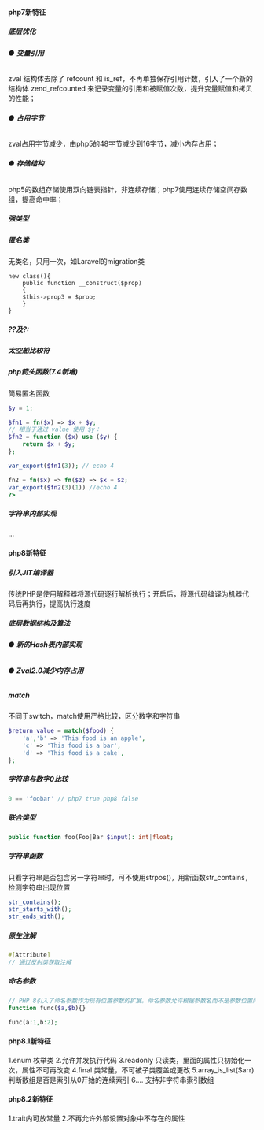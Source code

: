 #### **php7新特征**

##### **底层优化**

######                 ● **变量引用**

zval 结构体去除了 refcount 和 is_ref，不再单独保存引用计数，引入了一个新的结构体 zend_refcounted 来记录变量的引用和被赋值次数，提升变量赋值和拷贝的性能；

######                 ● **占用字节**

zval占用字节减少，由php5的48字节减少到16字节，减小内存占用；

######                 ● **存储结构**

php5的数组存储使用双向链表指针，非连续存储；php7使用连续存储空间存数组，提高命中率；

##### **强类型**

##### **匿名类**

无类名，只用一次，如Laravel的migration类

```
new class(){
    public function __construct($prop)
    {
    $this->prop3 = $prop;
    }
}
```

##### **??及?:**

##### **太空船比较符**

##### **php箭头函数(7.4新增)**

简易匿名函数

```php
$y = 1;

$fn1 = fn($x) => $x + $y;
// 相当于通过 value 使用 $y：
$fn2 = function ($x) use ($y) {
    return $x + $y;
};

var_export($fn1(3)); // echo 4

fn2 = fn($x) => fn($z) => $x + $z;
var_export($fn2(3)(1)) //echo 4
?>
```

##### **字符串内部实现**

...

#### **php8新特征**

##### **引入JIT编译器**

传统PHP是使用解释器将源代码逐行解析执行；开启后，将源代码编译为机器代码后再执行，提高执行速度

##### **底层数据结构及算法**

######                 ● **新的Hash表内部实现**

######                 ● **Zval2.0减少内存占用**

##### **match**

不同于switch，match使用严格比较，区分数字和字符串

```php
$return_value = match($food) {
    'a','b' => 'This food is an apple',
    'c' => 'This food is a bar',
    'd' => 'This food is a cake',
};
```

##### **字符串与数字0比较**

```php
0 == 'foobar' // php7 true php8 false
```

##### **联合类型**

```php
public function foo(Foo|Bar $input): int|float;
```

##### **字符串函数**

只看字符串是否包含另一字符串时，可不使用strpos()，用新函数str_contains，检测字符串出现位置

```php
str_contains();
str_starts_with();
str_ends_with();
```

##### **原生注解**

```php
#[Attribute]
// 通过反射类获取注解
```

##### **命名参数**

```php
// PHP 8引入了命名参数作为现有位置参数的扩展。命名参数允许根据参数名而不是参数位置向函数传参，参数有默认值时，可跳过
function func($a,$b){}

func(a:1,b:2);
```

#### **php8.1新特征**
1.enum 枚举类
2.允许并发执行代码
3.readonly 只读类，里面的属性只初始化一次，属性不可再改变
4.final 类常量，不可被子类覆盖或更改
5.array_is_list($arr) 判断数组是否是索引从0开始的连续索引
6.... 支持非字符串索引数组

#### **php8.2新特征**
1.trait内可放常量
2.不再允许外部设置对象中不存在的属性